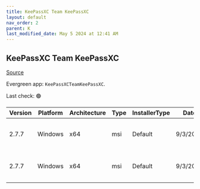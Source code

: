 ```yaml
---
title: KeePassXC Team KeePassXC
layout: default
nav_order: 2
parent: K
last_modified_date: May 5 2024 at 12:41 AM
---
```


## KeePassXC Team KeePassXC

[Source](https://keepassxc.org/)

Evergreen app: `KeePassXCTeamKeePassXC`. 

Last check: 🟢

| Version | Platform | Architecture | Type | InstallerType | Date     | Size     | URI                                                                                                                                                                                                                        |
| ------- | -------- | ------------ | ---- | ------------- | -------- | -------- | -------------------------------------------------------------------------------------------------------------------------------------------------------------------------------------------------------------------------- |
| 2.7.7   | Windows  | x64          | msi  | Default       | 9/3/2024 | 55402496 | [https://github.com/keepassxreboot/keepassxc/releases/download/2.7.7/KeePassXC-2.7.7-Win64-LegacyWindows.msi](https://github.com/keepassxreboot/keepassxc/releases/download/2.7.7/KeePassXC-2.7.7-Win64-LegacyWindows.msi) |
| 2.7.7   | Windows  | x64          | msi  | Default       | 9/3/2024 | 34353152 | [https://github.com/keepassxreboot/keepassxc/releases/download/2.7.7/KeePassXC-2.7.7-Win64.msi](https://github.com/keepassxreboot/keepassxc/releases/download/2.7.7/KeePassXC-2.7.7-Win64.msi)                             |
